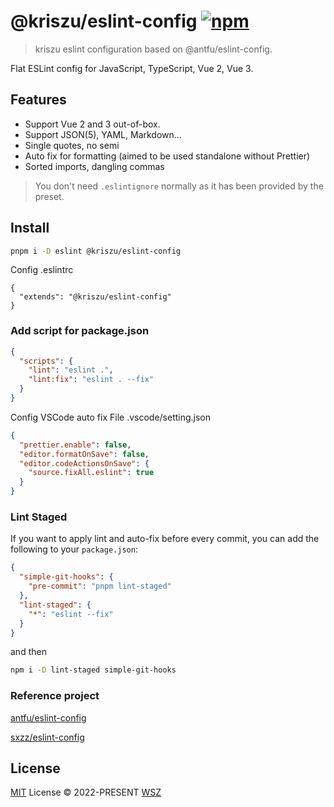 # @kriszu/eslint-config [![npm](https://img.shields.io/npm/v/@kriszu/eslint-config.svg)](https://npmjs.com/package/@kriszu/eslint-config)

> kriszu eslint configuration  based on @antfu/eslint-config.

Flat ESLint config for JavaScript, TypeScript, Vue 2, Vue 3.

## Features

- Support Vue 2 and 3 out-of-box.
- Support JSON(5), YAML, Markdown...
- Single quotes, no semi
- Auto fix for formatting (aimed to be used standalone without Prettier)
- Sorted imports, dangling commas

> You don't need `.eslintignore` normally as it has been provided by the preset.

## Install

```bash
pnpm i -D eslint @kriszu/eslint-config
```
Config .eslintrc

```jsonc
{
  "extends": "@kriszu/eslint-config"
}
```
### Add script for package.json

```json
{
  "scripts": {
    "lint": "eslint .",
    "lint:fix": "eslint . --fix"
  }
}
```
Config VSCode auto fix
File .vscode/setting.json
```json
{
  "prettier.enable": false,
  "editor.formatOnSave": false,
  "editor.codeActionsOnSave": {
    "source.fixAll.eslint": true
  }
}
```
### Lint Staged

If you want to apply lint and auto-fix before every commit, you can add the following to your `package.json`:

```json
{
  "simple-git-hooks": {
    "pre-commit": "pnpm lint-staged"
  },
  "lint-staged": {
    "*": "eslint --fix"
  }
}
```

and then

```bash
npm i -D lint-staged simple-git-hooks
```

###  Reference project

[antfu/eslint-config](https://github.com/antfu/eslint-config)

[sxzz/eslint-config](https://github.com/sxzz/eslint-config)


## License

[MIT](./LICENSE) License © 2022-PRESENT [WSZ](https://github.com/wangsizhu0504)
